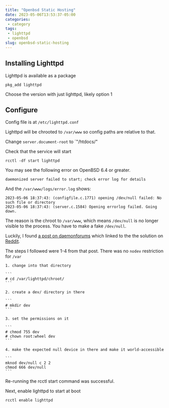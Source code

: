 ```yaml
---
title: "Openbsd Static Hosting"
date: 2023-05-06T13:53:37-05:00
categories:
 - category
tags:
 - lighttpd
 - openbsd
slug: openbsd-static-hosting 
---
```


## Installing Lighttpd

Lighttpd is available as a package

```
pkg_add lighttpd
```

Choose the version with just lighttpd, likely option 1

## Configure

Config file is at `/etc/lighttpd.conf`

Lighttpd will be chrooted to `/var/www` so config paths are relative to that.

Change `server.document-root` to `"/htdocs/"

Check that the service will start

```
rcctl -df start lighttpd
```

You may see the following error on OpenBSD 6.4 or greater.

```
daemonized server failed to start; check error log for details
```

And the `/var/www/logs/error.log` shows:

```
2023-05-06 18:37:43: (configfile.c.1771) opening /dev/null failed: No such file or directory
2023-05-06 18:37:43: (server.c.1584) Opening errorlog failed. Going down.
```

The reason is the chroot to `/var/www`, which means `/dev/null` is no longer visible to the process.  You have
to make a fake `/dev/null`.

Luckily, I found [a post on daemonforums](https://daemonforums.org/showthread.php?t=11791) which linked to the the solution on [Reddit](https://www.reddit.com/r/openbsd/comments/nygjdm/lighttpd_cant_find_devnull_on_69/h1kl7ge/).

The steps I followed were 1-4 from that post.  There was no `nodev` restriction for `/var`

    1. change into that directory

    ```
    # cd /var/lighttpd/chroot/
    ```

    2. create a dev/ directory in there

    ```
    # mkdir dev
    ```

    3. set the permissions on it
    
    ```
    # chmod 755 dev
    # chown root:wheel dev
    ```

    4. make the expected null device in there and make it world-accessible

    ```
    mknod dev/null c 2 2
    chmod 666 dev/null
    ```

Re-running the rcctl start command was successful.

Next, enable lighttpd to start at boot

```
rcctl enable lighttpd
```


